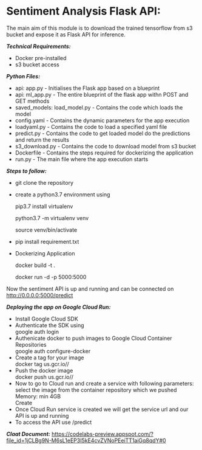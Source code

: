 # Sentiment Analysis Flask API:

The main aim of this module is to download the trained tensorflow from s3 bucket and expose it as Flask API for inference.

***Technical Requirements:***
- Docker pre-installed
- s3 bucket access

***Python Files:***
- api: app.py - Initialises the Flask app based on a blueprint
- api: ml_app.py - The entire blueprint of the flask app withn POST and GET methods
- saved_models: load_model.py - Contains the code which loads the model
- config.yaml - Contains the dynamic parameters for the app execution
- loadyaml.py - Contains the code to load a specified yaml file
- predict.py - Contains the code to get loaded model do the predictions and return the results
- s3_download.py - Contains the code to download model from s3 bucket
- Dockerfile - Contains the steps required for dockerizing the application
- run.py - The main file where the app execution starts

***Steps to follow:***
- git clone the repository
- create a python3.7 environment using

    pip3.7 install virtualenv
    
    python3.7 -m virtualenv venv
    
    source venv/bin/activate
    
 - pip install requirement.txt
 
 - Dockerizing Application

    docker build -t <imagename> .
  
    docker run -d -p 5000:5000 <imagename>
  
Now the sentiment API is up and running and can be connected on http://0.0.0.0:5000/predict

***Deploying the app on Google Cloud Run:***<br>

- Install Google Cloud SDK 
- Authenticate the SDK using<br>
  google auth login<br>
- Authenicate docker to push images to Google Cloud Container Repositories<br>
  google auth configure-docker<br>
- Create a tag for your image<br>
  docker tag <imagename> us.gcr.io/<project-id>/<imagename> <br>
- Push the docker image<br>
  docker push us.gcr.io/<project-id>/<imagename> <br>
- Now to go to Cloud run and create a service with following parameters: <br>
  select the image from the container repository which we pushed<br>
  Memory: min 4GB<br>
  Create<br>
- Once Cloud Run service is created we will get the service url and our API is up and running<br>
- To access the API use <SERVICE URL>/predict<br>

***Claat Document:*** https://codelabs-preview.appspot.com/?file_id=1jCLBg9N-M6sL1eEP3I5kE4cvZVNoPEeiTT1aiGq8qdY#0
